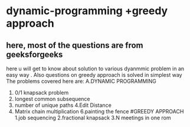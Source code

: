# dynamic-programming +greedy approach
## here, most of the questions are from geeksforgeeks
here u will get to know  about solution to various dyanmmic problem in an easy way .
Also questions on greedy approach is solved in simplest way
The problems covered here are:
A.DYNAMIC PROGRAMMING
1. 0/1 knapsack problem
2. longest common subsequence
3. number of unique paths
4.Edit Distance
5. Matrix chain multiplication
6.painting the fence
#GREEDY APPROACH
1.job sequencing
2.fractional knapsack
3.N meetings in one rom
